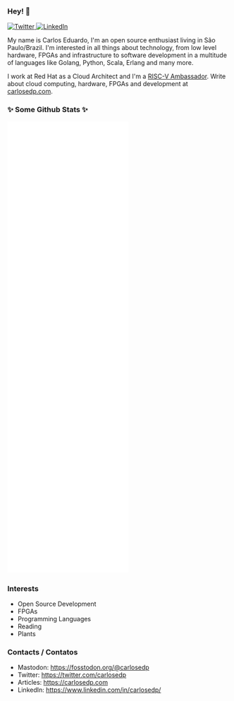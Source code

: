 ### Hey! 👋

<div align="left">
  <a href="https://twitter.com/carlosedp">
    <img
      src="https://img.shields.io/twitter/follow/carlosedp?label=Twitter&logo=twitter&style=flat-square&color=1da1f2&logoColor=ffffff"
      alt="Twitter"
    />
  </a>
  <a href="https://www.linkedin.com/in/carlosedp">
  <img src="https://img.shields.io/badge/LinkedIn-blue?style=flat-square&logo=linkedin&labelColor=blue" alt="LinkedIn">
  </a>
</div>

My name is Carlos Eduardo, I'm an open source enthusiast living in São Paulo/Brazil. I'm interested in all things about technology, from low level hardware, FPGAs and infrastructure to software development in a multitude of languages like Golang, Python, Scala, Erlang and many more.

I work at Red Hat as a Cloud Architect and I'm a [RISC-V Ambassador](https://riscv.org/community/ambassadors/). Write about cloud computing, hardware, FPGAs and development at [carlosedp.com](https://carlosedp.com).

### ✨ Some Github Stats ✨

![Metrics](https://raw.githubusercontent.com/carlosedp/carlosedp/github-metrics/github-metrics.svg)

### Interests

* Open Source Development
* FPGAs
* Programming Languages
* Reading
* Plants

### Contacts / Contatos

* Mastodon: <https://fosstodon.org/@carlosedp>
* Twitter: <https://twitter.com/carlosedp>
* Articles: <https://carlosedp.com>
* LinkedIn: <https://www.linkedin.com/in/carlosedp/>

<!--
**carlosedp/carlosedp** is a ✨ _special_ ✨ repository because its `README.md` (this file) appears on your GitHub profile.
-->
